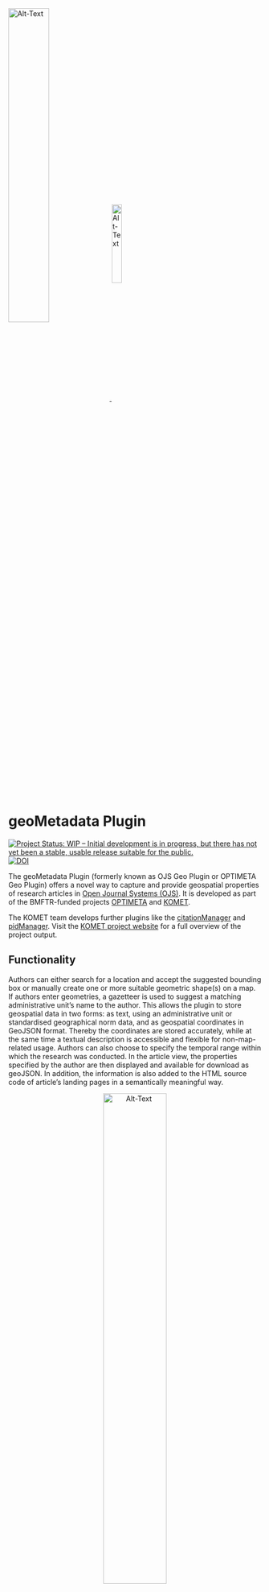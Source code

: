 <div>
<a href="https://projects.tib.eu/optimeta/en/">
<img src="https://projects.tib.eu/fileadmin/_processed_/e/8/csm_Optimeta_Logo_web_98c26141b1.png" alt="Alt-Text" title="OPTIMETA Logo" width="40%" align="middle"/>
</a>
<a href="https://projects.tib.eu/komet/en/">
<img src="https://projects.tib.eu/fileadmin/data/komet/img/Logo_Komet_RZ.png" alt="Alt-Text" title="KOMET Logo" width="20%" align="middle">
</a>
</div>

# geoMetadata Plugin
[![Project Status: WIP – Initial development is in progress, but there has not yet been a stable, usable release suitable for the public.](https://www.repostatus.org/badges/latest/wip.svg)](https://www.repostatus.org/#wip) [![DOI](https://zenodo.org/badge/DOI/10.5281/zenodo.8198983.svg)](https://doi.org/10.5281/zenodo.8198983)

The geoMetadata Plugin (formerly known as OJS Geo Plugin or OPTIMETA Geo Plugin) offers a novel way to capture and provide geospatial properties of research articles in [Open Journal Systems (OJS)](https://pkp.sfu.ca/ojs/).
It is developed as part of the BMFTR-funded projects [OPTIMETA](https://projects.tib.eu/optimeta/en/) and [KOMET](https://projects.tib.eu/komet/en/).

The KOMET team develops further plugins like the [citationManager](https://github.com/TIBHannover/citationManager) and [pidManager](https://github.com/TIBHannover/pidManager). 
Visit the [KOMET project website](https://projects.tib.eu/komet/output/) for a full overview of the project output.

## Functionality  
Authors can either search for a location and accept the suggested bounding box or manually create one or more suitable geometric shape(s) on a map.
If authors enter geometries, a gazetteer is used to suggest a matching administrative unit’s name to the author.
This allows the plugin to store geospatial data in two forms: as text, using an administrative unit or standardised geographical norm data, and as geospatial coordinates in GeoJSON format.
Thereby the coordinates are stored accurately, while at the same time a textual description is accessible and flexible for non-map-related usage.
Authors can also choose to specify the temporal range within which the research was conducted.
In the article view, the properties specified by the author are then displayed and available for download as geoJSON.
In addition, the information is also added to the HTML source code of article’s landing pages in a semantically meaningful way.

<div style="text-align:center">
<img src="docs/screenshots/SubmissionView.png" alt="Alt-Text" title="Screenshot of entering geospatial properties in the OJS submission process" width="50%" align="middle"/>
<br/>
<em>Screenshot of entering geospatial properties in the OJS submission process</em>
</div>

<div style="text-align:center">
<img src="docs/screenshots/ArticleView.png" alt="screenshot of geo plugin" title="Screenshot of geospatial properties in the OJS article view" width="50%" align="middle"/>
<br/>
<em>Screenshot of geospatial properties in the OJS article view</em>
</div>

## Publications 
- A first prototype of the geoMetadata Plugin was developed under the name *geoOJS* by Tom Niers for the BSc. thesis [Geospatial Metadata for Discovery in Scholarly Publishing](http://nbn-resolving.de/urn:nbn:de:hbz:6-69029469735); the work was [presented at The Munin Conference on Scholarly Publishing, 2020](https://doi.org/10.7557/5.5590), see [recording](https://youtu.be/-Lc9AjHq_AY).

## Download & Installation
You can download OJS via the [PKP Software Download Section](https://pkp.sfu.ca/software/ojs/download/). 
A detailed [GetStarted Guide](GetStarted.md) for installing OJS is available. 

### From Source
Once OJS has been installed, the plugin must be downloaded and installed.

1. Clone [the code repository](https://github.com/TIBHannover/geoMetadata/) and save the contents into the directory `ojs/plugins/generic/geoMetadata` in your OJS installation.
1. Checkout the desired OJS version of the geoMetadata code repository by selecting the corresponding branch e.g. `stable-3_3_0`.
1. Run `composer install` in `ojs/plugins/generic/geoMetadata` to download JavaScript dependencies for the plugin using [Asset Packagist](https://asset-packagist.org/site/about).
1. Activate the plugin in the OJS plugin settings (OJS > Dashboard > Website > Plugins > Installed Plugins) and continue with [Configuration](#configuration).

### Via Release
See releases at <https://github.com/TIBHannover/geoMetadata/releases>. 
In the GitHub Release View you will find 4 archives in the assets of the corresponding release:  

- The `geoMetadata.tar.gz` and `geoMetadata.zip` archive contain the plugin's source code, along with the necessary JavaScript dependencies. No further installation via composer is required, the plugin is ready to use.
- `Source code (zip)` and `Source code (tar.gz)` contain only the plugin source code. Further installation via composer is required (See [Step 3. From Source](#from-source)). 

We recommend downloading either the `geoMetadata.tar.gz` or the `geoMetadata.zip` archive, which include the JavaScript dependencies. The following guidelines will guide you through the installation process using these archives. There are two options available:

#### Installation via Upload 
1. Download as `zip-archive` or `tar.gz-archive`. Renaming is not required.
1. Use the button `Upload a New Plugin` in the OJS plugin settings (OJS > Dashboard > Website > Plugins > Installed Plugins). 
1. Select the `zip-archive` or `tar.gz-archive` for upload and click the `Save`-button.
1. Activate the plugin in the OJS plugin settings (OJS > Dashboard > Website > Plugins > Installed Plugins) and continue with [Configuration](#configuration).

_Troubleshooting `File size error.` during Installation via upload_ 
- The upload limit in OJS is 2 MB by default. To upload the geoMetadata plugin, you need to increase this limit in the used `php.ini`-file.
   - If you do not know where the `php.ini` file is located, you can find it by creating an `info.php`-file in your server folder containing the following content: `echo "<?php phpinfo();" >`
      - Open the `info.php`-file in a browser to check the location (property: `Loaded Configuration File`) of the `php.ini`-file.
   - The following properties need to be adapted: 
      - `post_max_size = 100M`
      - `upload_max_filesize = 100M`
   - To apply the changes in the `php.ini`-file, a restart of Apache and OJS is required. 
- If you want to upload the plugin as `tar.gz-archive` you need to define the `tar`-path in the OJS configuration file (`config.inc.php`). 
   - code sequence in the `config.inc.php`: 
      ```
      ; tar (used in backup plugin, translation packaging)
      tar = /bin/tar
      ```
   - If you are not aware of the `tar`-path on your system you can find it out by using the following command in the terminal: `which tar`.  

#### Installation via Drag and Drop 
1. Download as `zip`-archive or `tar.gz`-archive and uncompress it.
1. Save the contents into the directory `ojs/plugins/generic/geoMetadata` in your OJS installation. 
   - It is important to store the content in the directory `ojs/plugins/generic/geoMetadata` and not in a directory including the tag e.g. `ojs/plugins/generic/geoMetadata-1.0.0.0-beta`. 
1. Activate the plugin in the OJS plugin settings (OJS > Dashboard > Website > Plugins > Installed Plugins) and continue with [Configuration](#configuration).

## Configuration

1. Configure **GeoNames**

   You have to specify your username for the GeoNames API, so that an alignment for the administrative units is possible.

   1. Create an account on <https://www.geonames.org/login> and enable it by clicking the activiation link you receive via email.
   1. Go to <https://www.geonames.org/manageaccount> and enable your account for free web services. 
   1. Enter the username and the GeoNames BaseURL in the settings (OJS > Dashboard > Website > Plugins > Installed Plugins > geoMetadata > blue arrow > Settings).

1. Configure **Issue TOC** 

   The plugin displays geospatial information for each article included in an issue on a map on the issue page. 
   To enable this feature, you need to change a line of code in the main OJS code. 

   - You need to add the following line of code to the [issue_toc.tpl](https://github.com/pkp/ojs/blob/bad437e0ef240afb2370c0548e55fb18716fd278/templates/frontend/objects/issue_toc.tpl) in [line 130](https://github.com/pkp/ojs/blob/bad437e0ef240afb2370c0548e55fb18716fd278/templates/frontend/objects/issue_toc.tpl#L130): 

      `{call_hook name="Templates::Issue::TOC::Main"}` 
      
   - With your adaptations, this section of the file should look like this::  

      _line 129_ `{/foreach}`

      _line 130_ `{call_hook name="Templates::Issue::TOC::Main"}`

      _line 131_ `</div><!-- .sections -->`
   
1. Configure **Journal Map**

   The plugin displays geospatial information for each article included in a journal on a map. This map is available via `journalURL/map` e.g. `https://examplePublisher/index.php/exampleJournal/map`. 
   
   This map is available via the URL, but you could also provide the option for users of your journal to access the map by clicking on a button in the _Primary Navigation Menu_. To do this, you need to carry out the following steps. 

   1. Enter the corresponding menu (OJS > Dashboard > Website > Setup > Navigation).
   1. Add the Navigation Menu Item _Map_.

      1. _Add Item_ 
      1. Title: _Map_ 
      1. Navigation Menu Type: _Remote URL_  
      1. URL: _journalURL/map_  

   1. Add Navigation Menu Item _Map_ to _Primary Navigation Menu_. 

      - If the _Primary Navigation Menu_ is available. 

         1. _Blue Arrow_ next to _Primary Navigation Menu_ 
         1. _Edit_ 
         1. Place the Menu Item _Map_ at the place where the user should find it. You can move the item _Map_ from the _Unassigned Menu Items_ to the _Assigned Menu Items_. 
         
      - If the _Primary Navigation Menu_ is not available you have to create it. 

         1. _Add Menu_ 
         1. Title: _Primary Navigation Menu_ 
         1. Active Theme Navigation Areas: _primary_
         1. Place all items the user should find in the menu including the item _Map_. You can move the items from the _Unassigned Menu Items_ to the _Assigned Menu Items_.  

Further information on the geoJSON specification is available via a [wiki](https://github.com/tomniers/geoOJS/wiki/geoJSON-Specification). 

## Contribute
All help is welcome: asking questions, providing documentation, testing, or even development.

Please note that this project is released with a [Contributor Code of Conduct](CONDUCT.md).
By participating in this project you agree to abide by its terms.

## Notes About Accuracy
The spatial metadata is saved in GeoJSON format using the EPSG:4326 coordinate reference system (CRS) and the underlying dynamic WGS84 datum.
This means that even the same coordinates can point to different locations on Earth over time, as the so called "epoch" is not saved.
However, this only leads to an uncertainty of about +/- 2 m, which is generally _no problem at all_ for the use case of global dataset discovery.

## Testing
Tests are run with [Cypress](https://www.cypress.io/), for which dependencies are installed with npm using the `package.json`.

### Running Cypress Locally

```bash
# see also Cypress' system dependencies at https://docs.cypress.io/guides/getting-started/installing-cypress#Advanced-Installation
npm install

npx cypress open

# start compose configuration for desired OJS version, running on port 8080; OJS_VERSION is a image tag for pkpofficial/ojs
export OJS_VERSION=3_3_0-11 && docker-compose --file cypress/docker-compose-mysql.yml down --volume && docker-compose --file cypress/docker-compose-mysql.yml up
export OJS_VERSION=3_2_1-4 && docker-compose --file cypress/docker-compose-mysql.yml down --volume && docker-compose --file cypress/docker-compose-mysql.yml up

# open/run Cypress tests with a given OJS version
npm run cy_open
npm run cy_run
```

To debug, add `debugger;` to the code and make sure to have the developer tools open in the browser windows started by Cypress.

### Writing Tests

1. Start docker-compose configuration (see above)
1. Start Cypress (see above)
1. Write tests, run them in Cypress
1. If you need a clean start (= empty database) for a test, stop the docker-compose configuration, delete it (`down --volume`) and restart it

## Create a Release

1. Run `composer update` and `composer install`
1. Update the releaseVersion in the `version.xml` e.g. `<release>1.0.1.0-beta</release>`
   - Create a corresponding commit and push it to GitHub 
1. Add a git tag and push it to GitHub
   - `git tag -a vReleaseVersion -m "release vReleaseVersion"` e.g. `git tag -a v1.0.1.0-beta -m "release v1.0.1.0-beta"` 
      - The tag is now connected to the beforehand pushed commit with the changed `version.xml`
   - `git push origin tag vReleaseVersion` e.g. `git push origin tag v1.0.1.0-beta`
1. Create a `zip` and `tar.gz` archive of the local repository including the required dependencies from `vendor/` and `js/lib/` but excluding exclude non-essential files. 
   - `zip`-archive 
      ```bash
      zip -r geoMetadata.zip geoMetadata --exclude '*.git*' --exclude '*.github/*' --exclude 'node_modules/*' --exclude '*cypress/*' --exclude '*.gitignore*' --exclude '*.npmignore*' --exclude '*messages.mo*' --exclude '*cypress.config.js*' --exclude '*CONDUCT.md*' --exclude '*screenshots/*'
      ```
   - `tar.gz`-archive  
      ```bash
      tar -czf geoMetadata.tar.gz \
          --exclude='*.git*' \
          --exclude='*.github/*' \
          --exclude='node_modules/*' \
          --exclude='*cypress/*' \
          --exclude='*.gitignore*' \
          --exclude='*.npmignore*' \
          --exclude='*messages.mo*' \
          --exclude='*cypress.config.js*' \
          --exclude='*CONDUCT.md*' \
          --exclude='*screenshots/*' \
         geoMetadata
      ```
1. Create a new [release](https://github.com/TIBHannover/geoMetadata/releases) on GitHub using the tag just created, with a fitting title, description and, if necessary, check the `pre-release` box
1. Upload the both archives as binaries to the release on GitHub
1. Publish release 

Later release workflows will include usage of the PKP CLI tool, see <https://docs.pkp.sfu.ca/dev/plugin-guide/en/release>.

## License

This project is published under GNU General Public License, Version 3.
